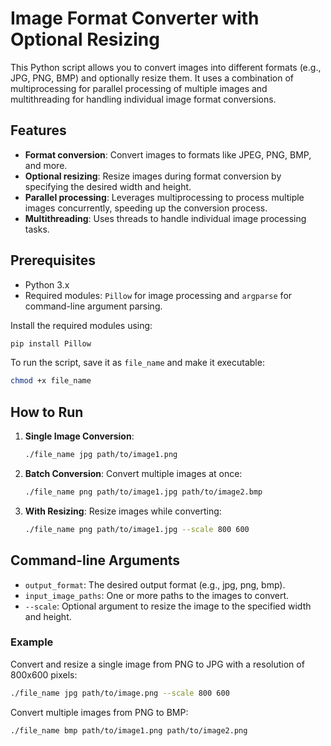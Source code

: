 # Image Format Converter with Optional Resizing

This Python script allows you to convert images into different formats (e.g., JPG, PNG, BMP) and optionally resize them. It uses a combination of multiprocessing for parallel processing of multiple images and multithreading for handling individual image format conversions.

## Features

- **Format conversion**: Convert images to formats like JPEG, PNG, BMP, and more.
- **Optional resizing**: Resize images during format conversion by specifying the desired width and height.
- **Parallel processing**: Leverages multiprocessing to process multiple images concurrently, speeding up the conversion process.
- **Multithreading**: Uses threads to handle individual image processing tasks.

## Prerequisites

- Python 3.x
- Required modules: `Pillow` for image processing and `argparse` for command-line argument parsing.

Install the required modules using:

```bash
pip install Pillow
```

To run the script, save it as `file_name` and make it executable:

```bash
chmod +x file_name
```

## How to Run

1. **Single Image Conversion**:

   ```bash
   ./file_name jpg path/to/image1.png
   ```

2. **Batch Conversion**:
   Convert multiple images at once:

   ```bash
   ./file_name png path/to/image1.jpg path/to/image2.bmp
   ```

3. **With Resizing**:
   Resize images while converting:
   ```bash
   ./file_name png path/to/image1.jpg --scale 800 600
   ```

## Command-line Arguments

- `output_format`: The desired output format (e.g., jpg, png, bmp).
- `input_image_paths`: One or more paths to the images to convert.
- `--scale`: Optional argument to resize the image to the specified width and height.

### Example

Convert and resize a single image from PNG to JPG with a resolution of 800x600 pixels:

```bash
./file_name jpg path/to/image.png --scale 800 600
```

Convert multiple images from PNG to BMP:

```bash
./file_name bmp path/to/image1.png path/to/image2.png
```

